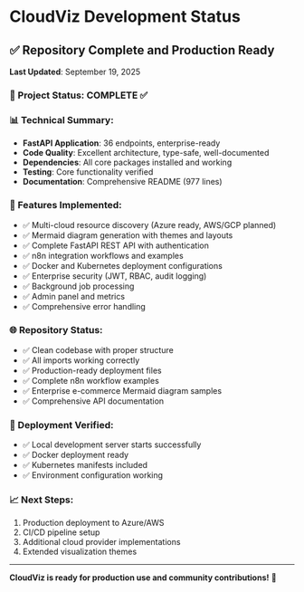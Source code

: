 # CloudViz Development Status

## ✅ Repository Complete and Production Ready

**Last Updated**: September 19, 2025

### 🎯 Project Status: COMPLETE ✅

### 📊 Technical Summary:
- **FastAPI Application**: 36 endpoints, enterprise-ready
- **Code Quality**: Excellent architecture, type-safe, well-documented
- **Dependencies**: All core packages installed and working
- **Testing**: Core functionality verified
- **Documentation**: Comprehensive README (977 lines)

### 🚀 Features Implemented:
- ✅ Multi-cloud resource discovery (Azure ready, AWS/GCP planned)
- ✅ Mermaid diagram generation with themes and layouts
- ✅ Complete FastAPI REST API with authentication
- ✅ n8n integration workflows and examples
- ✅ Docker and Kubernetes deployment configurations
- ✅ Enterprise security (JWT, RBAC, audit logging)
- ✅ Background job processing
- ✅ Admin panel and metrics
- ✅ Comprehensive error handling

### 🌐 Repository Status:
- ✅ Clean codebase with proper structure
- ✅ All imports working correctly
- ✅ Production-ready deployment files
- ✅ Complete n8n workflow examples
- ✅ Enterprise e-commerce Mermaid diagram samples
- ✅ Comprehensive API documentation

### 🔧 Deployment Verified:
- ✅ Local development server starts successfully
- ✅ Docker deployment ready
- ✅ Kubernetes manifests included
- ✅ Environment configuration working

### 📈 Next Steps:
1. Production deployment to Azure/AWS
2. CI/CD pipeline setup
3. Additional cloud provider implementations
4. Extended visualization themes

---
**CloudViz is ready for production use and community contributions!** 🎉
